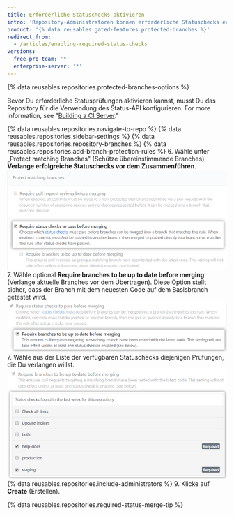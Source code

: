 ```yaml
---
title: Erforderliche Statuschecks aktivieren
intro: 'Repository-Administratoren können erforderliche Statuschecks erzwingen, bevor ein Branch in einen Pull Request zusammengeführt wird oder bevor Commits auf einem lokalen Branch an den geschützten Remote-Branch übertragen werden können.'
product: '{% data reusables.gated-features.protected-branches %}'
redirect_from:
  - /articles/enabling-required-status-checks
versions:
  free-pro-team: '*'
  enterprise-server: '*'
---
```


{% data reusables.repositories.protected-branches-options %}

Bevor Du erforderliche Statusprüfungen aktivieren kannst, musst Du das Repository für die Verwendung des Status-API konfigurieren. For more information, see "[Building a CI Server](/guides/building-a-ci-server/)."

{% data reusables.repositories.navigate-to-repo %}
{% data reusables.repositories.sidebar-settings %}
{% data reusables.repositories.repository-branches %}
{% data reusables.repositories.add-branch-protection-rules %}
6. Wähle unter „Protect matching Branches" (Schütze übereinstimmende Branches) **Verlange erfolgreiche Statuschecks vor dem Zusammenführen**. ![Option für erforderliche Statuschecks](/assets/images/help/repository/required-status-checks.png)
7. Wähle optional **Require branches to be up to date before merging** (Verlange aktuelle Branches vor dem Übertragen). Diese Option stellt sicher, dass der Branch mit dem neuesten Code auf dem Basisbranch getestet wird. ![Kontrollkästchen für lockere oder strenge erforderliche Statuschecks](/assets/images/help/repository/protecting-branch-loose-status.png)
7. Wähle aus der Liste der verfügbaren Statuschecks diejenigen Prüfungen, die Du verlangen willst. ![Liste der verfügbaren Statuschecks](/assets/images/help/repository/required-statuses-list.png)
{% data reusables.repositories.include-administrators %}
9. Klicke auf **Create** (Erstellen).

{% data reusables.repositories.required-status-merge-tip %}
